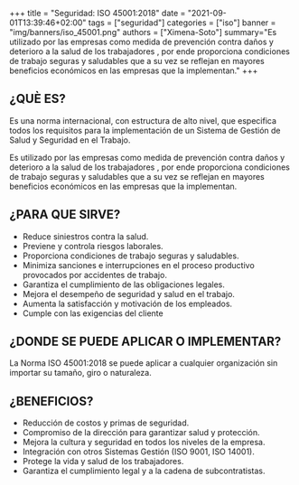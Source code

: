 +++
title = "Seguridad: ISO 45001:2018"
date = "2021-09-01T13:39:46+02:00"
tags = ["seguridad"]
categories = ["iso"]
banner = "img/banners/iso_45001.png"
authors = ["Ximena-Soto"]
summary="Es utilizado por las empresas como medida de prevención contra daños y deterioro a la salud de los trabajadores , por ende proporciona condiciones de trabajo seguras y saludables que a su vez se reflejan en mayores beneficios económicos en las empresas que la implementan."
+++

## ¿QUÈ ES?
Es una norma internacional, con estructura de alto nivel, que especifica todos los requisitos para la implementación de un Sistema de Gestión de Salud y Seguridad en el Trabajo. 

Es utilizado por las empresas como medida de prevención contra daños y deterioro a la salud de los trabajadores , por ende proporciona condiciones de trabajo seguras y saludables que a su vez se reflejan en mayores beneficios económicos en las empresas que la implementan.

## ¿PARA QUE SIRVE?
* Reduce siniestros contra la salud. 
* Previene y controla riesgos laborales. 
* Proporciona condiciones de trabajo seguras y saludables. 
* Minimiza sanciones e interrupciones en el proceso productivo provocados por accidentes de trabajo. 
* Garantiza el cumplimiento de las obligaciones legales. 
* Mejora el desempeño de seguridad y salud en el trabajo. 
* Aumenta la satisfacción y motivación de los empleados. 
* Cumple con las exigencias del cliente

## ¿DONDE SE PUEDE APLICAR O IMPLEMENTAR?
La Norma ISO 45001:2018 se puede aplicar a cualquier organización sin importar su tamaño, giro o naturaleza.

## ¿BENEFICIOS?
* Reducción de costos y primas de seguridad. 
* Compromiso de la dirección para garantizar salud y protección. 
* Mejora la cultura y seguridad en todos los niveles de la empresa. 
* Integración con otros Sistemas Gestión (ISO 9001, ISO 14001). 
* Protege la vida y salud de los trabajadores. 
* Garantiza el cumplimiento legal y a la cadena de subcontratistas. 

